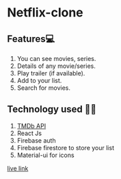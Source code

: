 # Netflix-clone

## Features💻
1. You can see movies, series.
2. Details of any movie/series.
3. Play trailer (if available).
4. Add to your list.
5. Search for movies.


## Technology used 👨‍💻
1. [TMDb API](https://developers.themoviedb.org/)
2. React Js
3. Firebase auth
4. Firebase firestore to store your list
5. Material-ui for icons

[live link](https://movie-app-1c1e7.web.app/)
